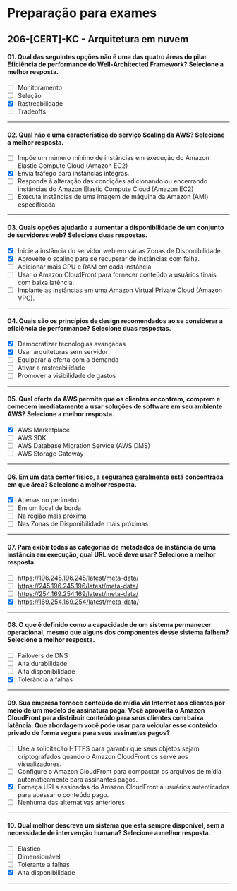 # Preparação para exames

## 206-[CERT]-KC - Arquitetura em nuvem

#### 01. Qual das seguintes opções não é uma das quatro áreas do pilar Eficiência de performance do Well-Architected Framework? Selecione a melhor resposta.
- [ ] Monitoramento
- [ ] Seleção
- [x] Rastreabilidade
- [ ] Tradeoffs

***

#### 02. Qual não é uma característica do serviço Scaling da AWS? Selecione a melhor resposta.
- [ ] Impõe um número mínimo de instâncias em execução do Amazon Elastic Compute Cloud (Amazon EC2)
- [x] Envia tráfego para instâncias íntegras.
- [ ] Responde à alteração das condições adicionando ou encerrando instâncias do Amazon Elastic Compute Cloud (Amazon EC2)
- [ ] Executa instâncias de uma imagem de máquina da Amazon (AMI) especificada
 
***

#### 03. Quais opções ajudarão a aumentar a disponibilidade de um conjunto de servidores web? Selecione duas respostas.
- [x] Inicie a instância do servidor web em várias Zonas de Disponibilidade.
- [x] Aproveite o scaling para se recuperar de instâncias com falha.
- [ ] Adicionar mais CPU e RAM em cada instância.
- [ ] Usar o Amazon CloudFront para fornecer conteúdo a usuários finais com baixa latência.
- [ ] Implante as instâncias em uma Amazon Virtual Private Cloud (Amazon VPC).

***

#### 04. Quais são os princípios de design recomendados ao se considerar a eficiência de performance? Selecione duas respostas.
- [x] Democratizar tecnologias avançadas
- [x] Usar arquiteturas sem servidor
- [ ] Equiparar a oferta com a demanda
- [ ] Ativar a rastreabilidade
- [ ] Promover a visibilidade de gastos

***

#### 05. Qual oferta da AWS permite que os clientes encontrem, comprem e comecem imediatamente a usar soluções de software em seu ambiente AWS? Selecione a melhor resposta.
- [x] AWS Marketplace
- [ ] AWS SDK
- [ ] AWS Database Migration Service (AWS DMS)
- [ ] AWS Storage Gateway

***

#### 06. Em um data center físico, a segurança geralmente está concentrada em que área? Selecione a melhor resposta.
- [x] Apenas no perímetro
- [ ] Em um local de borda
- [ ] Na região mais próxima
- [ ] Nas Zonas de Disponibilidade mais próximas

***

#### 07. Para exibir todas as categorias de metadados de instância de uma instância em execução, qual URL você deve usar? Selecione a melhor resposta.
- [ ] https://196.245.196.245/latest/meta-data/
- [ ] https://245.196.245.196/latest/meta-data/
- [ ] https://254.169.254.169/latest/meta-data/
- [x] https://169.254.169.254/latest/meta-data/

***

#### 08. O que é definido como a capacidade de um sistema permanecer operacional, mesmo que alguns dos componentes desse sistema falhem? Selecione a melhor resposta.
- [ ] Failovers de DNS
- [ ] Alta durabilidade
- [ ] Alta disponibilidade
- [x] Tolerância a falhas

***

#### 09. Sua empresa fornece conteúdo de mídia via Internet aos clientes por meio de um modelo de assinatura paga. Você aproveita o Amazon CloudFront para distribuir conteúdo para seus clientes com baixa latência. Que abordagem você pode usar para veicular esse conteúdo privado de forma segura para seus assinantes pagos?
- [ ] Use a solicitação HTTPS para garantir que seus objetos sejam criptografados quando o Amazon CloudFront os serve aos visualizadores.
- [ ] Configure o Amazon CloudFront para compactar os arquivos de mídia automaticamente para assinantes pagos.
- [x] Forneça URLs assinadas do Amazon CloudFront a usuários autenticados para acessar o conteúdo pago.
- [ ] Nenhuma das alternativas anteriores

***

#### 10. Qual melhor descreve um sistema que está sempre disponível, sem a necessidade de intervenção humana? Selecione a melhor resposta.
- [ ] Elástico
- [ ] Dimensionável
- [ ] Tolerante a falhas
- [x] Alta disponibilidade

***
